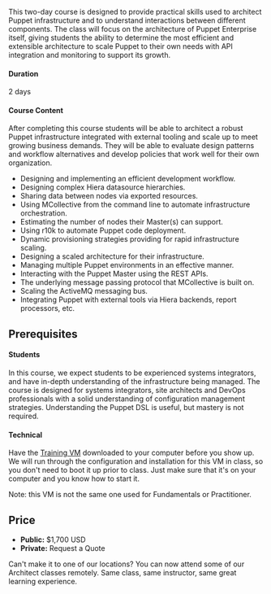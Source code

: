 This two-day course is designed to provide practical skills used to architect Puppet infrastructure and to understand interactions between different components. The class will focus on the architecture of Puppet Enterprise itself, giving students the ability to determine the most efficient and extensible architecture to scale Puppet to their own needs with API integration and monitoring to support its growth.

#### Duration
2 days

#### Course Content
After completing this course students will be able to architect a robust Puppet infrastructure integrated with external tooling and scale up to meet growing business demands. They will be able to evaluate design patterns and workflow alternatives and develop policies that work well for their own organization.

* Designing and implementing an efficient development workflow.
* Designing complex Hiera datasource hierarchies.
* Sharing data between nodes via exported resources.
* Using MCollective from the command line to automate infrastructure orchestration.
* Estimating the number of nodes their Master(s) can support.
* Using r10k to automate Puppet code deployment.
* Dynamic provisioning strategies providing for rapid infrastructure scaling.
* Designing a scaled architecture for their infrastructure.
* Managing multiple Puppet environments in an effective manner.
* Interacting with the Puppet Master using the REST APIs.
* The underlying message passing protocol that MCollective is built on.
* Scaling the ActiveMQ messaging bus.
* Integrating Puppet with external tools via Hiera backends, report processors, etc.

## Prerequisites
#### Students
In this course, we expect students to be experienced systems
integrators, and have in-depth understanding of the infrastructure
being managed. The course is designed for systems integrators, site
architects and DevOps professionals with a solid understanding of
configuration management strategies. Understanding the Puppet DSL is
useful, but mastery is not required.

#### Technical
Have the [Training VM](http://downloads.puppetlabs.com/training/puppet-training.ova "") downloaded to your computer before you show up. We will run through the configuration and installation for this VM in class, so you don't need to boot it up prior to class. Just make sure that it's on your computer and you know how to start it.

Note: this VM is not the same one used for Fundamentals or Practitioner.

## Price
* **Public:** $1,700 USD
* **Private:** Request a Quote

Can't make it to one of our locations? You can now attend some of our Architect classes remotely. Same class, same instructor, same great learning experience.